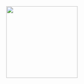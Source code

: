<img height="190em" src="https://i.pinimg.com/originals/d5/75/c3/d575c3c0447f05a9f1a4b9e578727be7.gif"/>


<!-- lauricio-->
